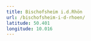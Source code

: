```yaml
---
title: Bischofsheim i.d.Rhön
url: /bischofsheim-i-d-rhoen/
latitude: 50.401
longitude: 10.016
---
```

